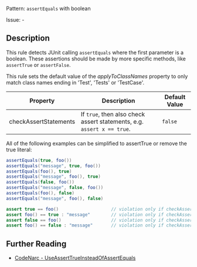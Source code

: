 Pattern: `assertEquals` with boolean

Issue: -

## Description

This rule detects JUnit calling `assertEquals` where the first parameter is a boolean. These assertions should be made by more specific methods, like `assertTrue` or `assertFalse`.

This rule sets the default value of the *applyToClassNames* property to only match class names ending in 'Test', 'Tests' or 'TestCase'.

| **Property**          | **Description**                                                        | **Default Value** |
| --- | --- | --- |
| checkAssertStatements | If `true`, then also check assert statements, e.g. `assert x == true`. | `false`           |

All of the following examples can be simplified to assertTrue or remove the true literal:

``` groovy
assertEquals(true, foo())
assertEquals("message", true, foo())
assertEquals(foo(), true)
assertEquals("message", foo(), true)
assertEquals(false, foo())
assertEquals("message", false, foo())
assertEquals(foo(), false)
assertEquals("message", foo(), false)

assert true == foo()                    // violation only if checkAssertStatements == true
assert foo() == true : "message"        // violation only if checkAssertStatements == true
assert false == foo()                   // violation only if checkAssertStatements == true
assert foo() == false : "message"       // violation only if checkAssertStatements == true
```

## Further Reading

* [CodeNarc - UseAssertTrueInsteadOfAssertEquals](http://codenarc.sourceforge.net/codenarc-rules-junit.html#UseAssertTrueInsteadOfAssertEquals)
